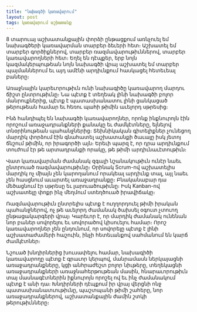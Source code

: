 ```yaml
---
title: "նախագծի կառավարում"
layout: post
tags: կառավարում աշխատանք
---
```


8 տարուայ աշխատանքային փորձի ընթացքում առնչուել եմ նախագծերի կառավարման տարբեր ձեւերի հետ։ Աշխատել եմ տարբեր գործիքներով, տարբեր ռազմավարութիւններով, տարբեր կառավարողների հետ։ Եղել են դէպքեր, երբ նոյն կազմակերպութեան նոյն նախագծի վրայ աշխատել եմ տարբեր պայմաններում եւ այդ ամէնի արդիւնքում հասկացել հետեւեալ բաները։

Առաջնային կարեւորութիւն ունի նախագիծը կառավարող մարդու ճիշտ ընտրութիւնը։ Նա պէտք է տեղեակ լինի նախագծի բոլոր մանրուքներից, պէտք է պատասխանատու լինի ցանկացած թերութեան համար եւ հեռու պահի թիմին աւելորդ սթրեսից։

Ինձ հանդիպել են նախագծի կառավարողներ, որոնք ինքնուրոյն էին որոշում առաջադրանքների քանակը եւ ժամկէտները, ելնելով տնօրինութեան պահանջներից։ Տեխնիկական գիտելիքներ չունեցող մարդիկ փորձում էին գնահատել աշխատանքի ծաւալը իսկ յետոյ ճնշում թիմին, որ իրագործի այն։ Երեւի պարզ է, որ դրա արդիւնքում տուժում էր թե արտադրանքի որակը, թե թիմի արդիւնաւէտութիւն։

Վատ կառավարման ժամանակ զգալի նշանակութիւն ունէր նաեւ ընտրուած ռազմավարութիւնը։ Օրինակ Scrum-ով աշխատելիս մարդիկ ոչ միայն չեն կարողանում որակեալ արդիւնք տալ, այլ նաեւ չեն հասցնում աւարտել առաջադրանքը։ Բնականաբար դա մեծացնում էր սթրեսը եւ լարուածութիւնը։ Իսկ Kanban-ով աշխատելը փոքր ինչ մեղմում ստեղծուած իրավիճակը։

Ռազմավարութիւն ընտրելիս պէտք է ուղղորդուել թիմի իրական պահանջներով, ոչ թե աւելորդ ժամանակ ծախսել օգուտ չտուող ընթացակարգերի վրայ։ Կարեւոր է, որ մարդիկ ժամանակ ունենան նոր բաներ սովորելու եւ սովորածով կիսուելու համար։ Որոշ կառավարողներ չեն ընդունում, որ սովորելը պէտք է լինի աշխատաժամերի հաշուին, ինչի հետեւանքով սահմանում են կարճ ժամկէտներ։

Նշուած խնդիրներից խուսափելու համար, նախագիծի կառավարողը պէտք է գրաւոր կերպով, մանրամասն ներկայացնի առաջադրանքները, կցի անհրաժեշտ բոլոր նիւթերը, տեղեկացնի առաջադրանքների առաջնահերթութեան մասին, հնարաւորութիւն տայ մասնագէտներին իքնուրոյն որոշել ով եւ ինչ ժամանակում պէտք է անի դա։ Խնդիրների դէպքում իր վրայ վերցնի ոնջ պատասխանատւութիւնը, պաշտպանի թիմի շահերը, նոր առաջադրանքներով, աշխատանքային ժամին շտկի թերութիւնները։

